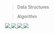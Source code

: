 > Data Structures 

> Algorithm


<a href="https://github.com/vamshipv/Daily-Coding/graphs/contributors">
  <img src="https://contrib.rocks/image?repo=vamshipv/Daily-Coding" />
</a>
<a href="https://github.com/siddsy/Daily-Coding/graphs/contributors">
  <img src="https://contrib.rocks/image?repo=siddsy/Daily-Coding" />
</a>
<a href="https://github.com/prasad145/Daily-Coding/graphs/contributors">
  <img src="https://contrib.rocks/image?repo=prasad145/Daily-Coding" />
</a>
<a href="https://github.com/sanathkumar06/Daily-Coding/graphs/contributors">
  <img src="https://contrib.rocks/image?repo=sanathkumar06/Daily-Coding" />
</a>

